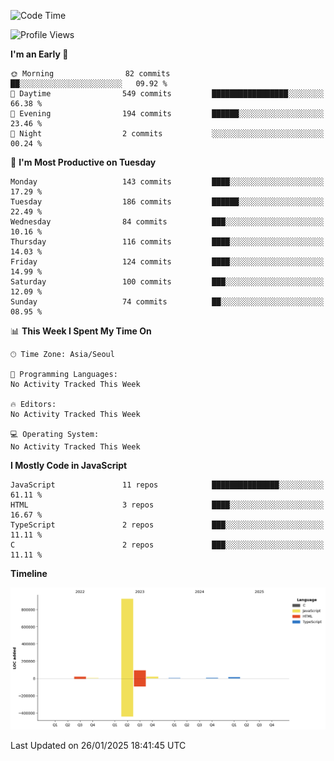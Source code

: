 <!--START_SECTION:waka-->
![Code Time](http://img.shields.io/badge/Code%20Time-131%20hrs%204%20mins-blue)

![Profile Views](http://img.shields.io/badge/Profile%20Views-0-blue)

**I'm an Early 🐤** 

```text
🌞 Morning                82 commits          ██░░░░░░░░░░░░░░░░░░░░░░░   09.92 % 
🌆 Daytime                549 commits         █████████████████░░░░░░░░   66.38 % 
🌃 Evening                194 commits         ██████░░░░░░░░░░░░░░░░░░░   23.46 % 
🌙 Night                  2 commits           ░░░░░░░░░░░░░░░░░░░░░░░░░   00.24 % 
```
📅 **I'm Most Productive on Tuesday** 

```text
Monday                   143 commits         ████░░░░░░░░░░░░░░░░░░░░░   17.29 % 
Tuesday                  186 commits         ██████░░░░░░░░░░░░░░░░░░░   22.49 % 
Wednesday                84 commits          ███░░░░░░░░░░░░░░░░░░░░░░   10.16 % 
Thursday                 116 commits         ████░░░░░░░░░░░░░░░░░░░░░   14.03 % 
Friday                   124 commits         ████░░░░░░░░░░░░░░░░░░░░░   14.99 % 
Saturday                 100 commits         ███░░░░░░░░░░░░░░░░░░░░░░   12.09 % 
Sunday                   74 commits          ██░░░░░░░░░░░░░░░░░░░░░░░   08.95 % 
```


📊 **This Week I Spent My Time On** 

```text
🕑︎ Time Zone: Asia/Seoul

💬 Programming Languages: 
No Activity Tracked This Week

🔥 Editors: 
No Activity Tracked This Week

💻 Operating System: 
No Activity Tracked This Week
```

**I Mostly Code in JavaScript** 

```text
JavaScript               11 repos            ███████████████░░░░░░░░░░   61.11 % 
HTML                     3 repos             ████░░░░░░░░░░░░░░░░░░░░░   16.67 % 
TypeScript               2 repos             ███░░░░░░░░░░░░░░░░░░░░░░   11.11 % 
C                        2 repos             ███░░░░░░░░░░░░░░░░░░░░░░   11.11 % 
```



**Timeline**

![Lines of Code chart](https://raw.githubusercontent.com/project-dy/project-dy/main/assets/bar_graph.png)


 Last Updated on 26/01/2025 18:41:45 UTC
<!--END_SECTION:waka-->

